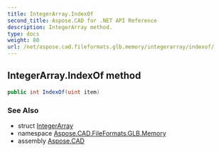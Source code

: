 ```yaml
---
title: IntegerArray.IndexOf
second_title: Aspose.CAD for .NET API Reference
description: IntegerArray method. 
type: docs
weight: 80
url: /net/aspose.cad.fileformats.glb.memory/integerarray/indexof/
---
```

## IntegerArray.IndexOf method

```csharp
public int IndexOf(uint item)
```

### See Also

* struct [IntegerArray](../)
* namespace [Aspose.CAD.FileFormats.GLB.Memory](../../integerarray/)
* assembly [Aspose.CAD](../../../)


